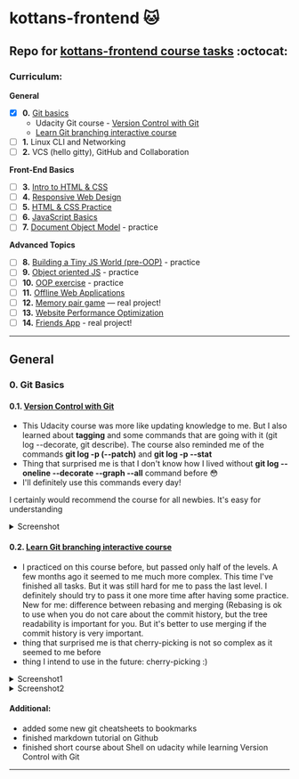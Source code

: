# kottans-frontend :cat:
## Repo for [kottans-frontend course tasks](https://github.com/kottans/frontend) :octocat:

### Curriculum:

**General**
- [x] **0.** [Git basics](https://github.com/kottans/frontend/blob/master/tasks/git-intro.md)
    - Udacity Git course - [Version Control with Git](https://www.udacity.com/course/version-control-with-git--ud123)
    - [Learn Git branching interactive course](https://learngitbranching.js.org/) 
- [ ] **1.**  Linux CLI and Networking
- [ ] **2.**  VCS (hello gitty), GitHub and Collaboration

**Front-End Basics**
- [ ] **3.**  [Intro to HTML & CSS](tasks/html-css-intro.md)
- [ ] **4.**  [Responsive Web Design](tasks/html-css-responsive.md)
- [ ] **5.**  [HTML & CSS Practice](tasks/html-css-popup.md)
- [ ] **6.**  [JavaScript Basics](tasks/js-basics.md)
- [ ] **7.**  [Document Object Model](tasks/js-dom.md) - practice

**Advanced Topics**
- [ ] **8.**  [Building a Tiny JS World (pre-OOP)](tasks/js-pre-oop.md) - practice
- [ ] **9.**  [Object oriented JS](tasks/js-oop.md) - practice
- [ ] **10.**  [OOP exercise](tasks/js-post-oop.md) - practice
- [ ] **11.**  [Offline Web Applications](tasks/app-design-offline.md)
- [ ] **12.**  [Memory pair game](tasks/memory-pair-game.md) — real project!
- [ ] **13.**  [Website Performance Optimization](tasks/app-design-performance.md)
- [ ] **14.**  [Friends App](tasks/friends-app.md) - real project!
---


## General

### 0. Git Basics
#### 0.1. [Version Control with Git](https://www.udacity.com/course/version-control-with-git--ud123)

- This Udacity course was more like updating knowledge to me.
But I also learned about **tagging** and some commands that are going with it (git log --decorate, git describe).
The course also reminded me of the commands **git log -p (--patch)** and **git log -p --stat**
- Thing that surprised me is that I don't know how I lived without **git log --oneline --decorate --graph --all** command before :flushed:
- I'll definitely use this commands every day!

I certainly would recommend the course for all newbies. It's easy for understanding 

<details><summary>Screenshot</summary>
<p>

![Screenshot-image-link](./img/0.1.1-Udacity.png)

</p>
</details>

#### 0.2. [Learn Git branching interactive course](https://learngitbranching.js.org/)
- I practiced on this course before, but passed only half of the levels. A few months ago it seemed to me much more complex. 
This time I've finished all tasks. But it was still hard for me to pass the last level. I definitely should try to pass it one more time after having some practice.
New for me: difference between rebasing and merging (Rebasing is ok to use when you do not care about the commit history, but the tree readability is important for you. But it's better to use merging if the commit history is very important.
- thing that surprised me is that cherry-picking is not so complex as it seemed to me before
- thing I intend to use in the future: cherry-picking :) 

<details><summary>Screenshot1</summary>
<p>

![Screenshot-image-link](img/0.1.2-Learngitbranching1.png)

</p>
</details>

<details><summary>Screenshot2</summary>
<p>

![Screenshot-image-link](img/0.1.2-Learngitbranching2.png)

</p>
</details>

#### Additional:
- added some new git cheatsheets to bookmarks 
- finished markdown tutorial on Github 
- finished short course about Shell on udacity while learning Version Control with Git
---
